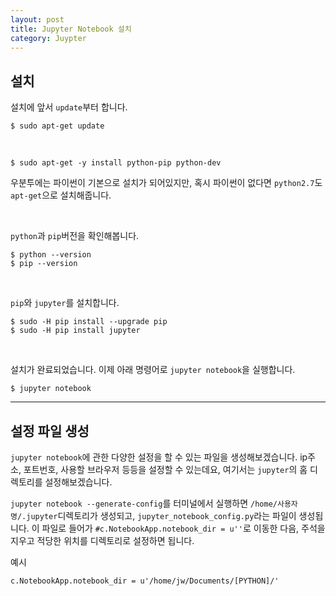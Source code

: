 ```yaml
---
layout: post
title: Jupyter Notebook 설치
category: Juypter
---
```


## 설치

설치에 앞서 `update`부터 합니다.
```
$ sudo apt-get update
```

<br>

```
$ sudo apt-get -y install python-pip python-dev
```
우분투에는 파이썬이 기본으로 설치가 되어있지만, 혹시 파이썬이 없다면 `python2.7`도 `apt-get`으로 설치해줍니다.

<br>

`python`과 `pip`버전을 확인해봅니다.
```
$ python --version
$ pip --version
```

<br>

`pip`와 `jupyter`를 설치합니다.
```
$ sudo -H pip install --upgrade pip
$ sudo -H pip install jupyter
```

<br>

설치가 완료되었습니다. 이제 아래 명령어로 `jupyter notebook`을 실행합니다.
```
$ jupyter notebook
```

---

## 설정 파일 생성

`jupyter notebook`에 관한 다양한 설정을 할 수 있는 파일을 생성해보겠습니다. ip주소, 포트번호, 사용할 브라우저 등등을 설정할 수 있는데요, 여기서는 `jupyter`의 홈 디렉토리를 설정해보겠습니다.

`jupyter notebook --generate-config`를 터미널에서 실행하면 `/home/사용자명/.jupyter`디렉토리가 생성되고, `jupyter_notebook_config.py`라는 파일이 생성됩니다. 이 파일로 들어가 `#c.NotebookApp.notebook_dir = u''`로 이동한 다음, 주석을 지우고 적당한 위치를 디렉토리로 설정하면 됩니다.

예시
```
c.NotebookApp.notebook_dir = u'/home/jw/Documents/[PYTHON]/'
```

